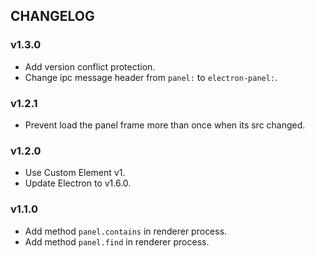 ## CHANGELOG

### v1.3.0

  - Add version conflict protection.
  - Change ipc message header from `panel:` to `electron-panel:`.

### v1.2.1

  - Prevent load the panel frame more than once when its src changed.

### v1.2.0

  - Use Custom Element v1.
  - Update Electron to v1.6.0.

### v1.1.0

  - Add method `panel.contains` in renderer process.
  - Add method `panel.find` in renderer process.
